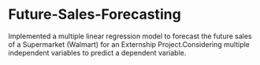 # Future-Sales-Forecasting

Implemented a multiple linear regression model to forecast the future sales of a Supermarket (Walmart) for an Externship Project.Considering multiple independent variables to predict a dependent variable.
